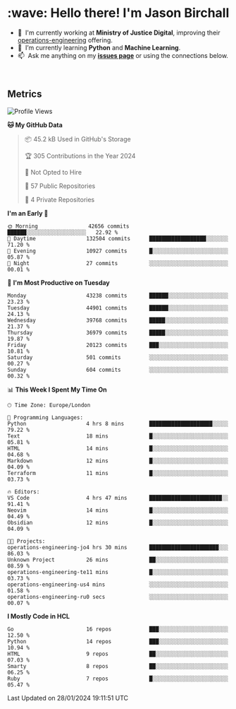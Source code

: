 <h1 align="left" id="jason-title">:wave: Hello there! I'm Jason Birchall</h1>

- :office: &nbsp;I'm currently working at **Ministry of Justice Digital**, improving their [operations-engineering](https://github.com/ministryofjustice/operations-engineering) offering.
- :seedling: &nbsp;I’m currently learning **Python** and **Machine Learning**.
- :mailbox: &nbsp;Ask me anything on my **[issues page]** or using the connections below.


<br>


<h2>Metrics</h2>

<!--START_SECTION:waka-->
![Profile Views](http://img.shields.io/badge/Profile%20Views-3-blue)

**🐱 My GitHub Data** 

> 📦 45.2 kB Used in GitHub's Storage 
 > 
> 🏆 305 Contributions in the Year 2024
 > 
> 🚫 Not Opted to Hire
 > 
> 📜 57 Public Repositories 
 > 
> 🔑 4 Private Repositories 
 > 
**I'm an Early 🐤** 

```text
🌞 Morning                42656 commits       ██████░░░░░░░░░░░░░░░░░░░   22.92 % 
🌆 Daytime                132504 commits      ██████████████████░░░░░░░   71.20 % 
🌃 Evening                10927 commits       █░░░░░░░░░░░░░░░░░░░░░░░░   05.87 % 
🌙 Night                  27 commits          ░░░░░░░░░░░░░░░░░░░░░░░░░   00.01 % 
```
📅 **I'm Most Productive on Tuesday** 

```text
Monday                   43238 commits       ██████░░░░░░░░░░░░░░░░░░░   23.23 % 
Tuesday                  44901 commits       ██████░░░░░░░░░░░░░░░░░░░   24.13 % 
Wednesday                39768 commits       █████░░░░░░░░░░░░░░░░░░░░   21.37 % 
Thursday                 36979 commits       █████░░░░░░░░░░░░░░░░░░░░   19.87 % 
Friday                   20123 commits       ███░░░░░░░░░░░░░░░░░░░░░░   10.81 % 
Saturday                 501 commits         ░░░░░░░░░░░░░░░░░░░░░░░░░   00.27 % 
Sunday                   604 commits         ░░░░░░░░░░░░░░░░░░░░░░░░░   00.32 % 
```


📊 **This Week I Spent My Time On** 

```text
🕑︎ Time Zone: Europe/London

💬 Programming Languages: 
Python                   4 hrs 8 mins        ████████████████████░░░░░   79.22 % 
Text                     18 mins             █░░░░░░░░░░░░░░░░░░░░░░░░   05.81 % 
HTML                     14 mins             █░░░░░░░░░░░░░░░░░░░░░░░░   04.68 % 
Markdown                 12 mins             █░░░░░░░░░░░░░░░░░░░░░░░░   04.09 % 
Terraform                11 mins             █░░░░░░░░░░░░░░░░░░░░░░░░   03.73 % 

🔥 Editors: 
VS Code                  4 hrs 47 mins       ███████████████████████░░   91.41 % 
Neovim                   14 mins             █░░░░░░░░░░░░░░░░░░░░░░░░   04.49 % 
Obsidian                 12 mins             █░░░░░░░░░░░░░░░░░░░░░░░░   04.09 % 

🐱‍💻 Projects: 
operations-engineering-jo4 hrs 30 mins       ██████████████████████░░░   86.03 % 
Unknown Project          26 mins             ██░░░░░░░░░░░░░░░░░░░░░░░   08.59 % 
operations-engineering-te11 mins             █░░░░░░░░░░░░░░░░░░░░░░░░   03.73 % 
operations-engineering-us4 mins              ░░░░░░░░░░░░░░░░░░░░░░░░░   01.58 % 
operations-engineering-ru0 secs              ░░░░░░░░░░░░░░░░░░░░░░░░░   00.07 % 
```

**I Mostly Code in HCL** 

```text
Go                       16 repos            ███░░░░░░░░░░░░░░░░░░░░░░   12.50 % 
Python                   14 repos            ███░░░░░░░░░░░░░░░░░░░░░░   10.94 % 
HTML                     9 repos             ██░░░░░░░░░░░░░░░░░░░░░░░   07.03 % 
Smarty                   8 repos             ██░░░░░░░░░░░░░░░░░░░░░░░   06.25 % 
Ruby                     7 repos             █░░░░░░░░░░░░░░░░░░░░░░░░   05.47 % 
```




 Last Updated on 28/01/2024 19:11:51 UTC
<!--END_SECTION:waka-->

<!-- links -->

[issues page]: https://github.com/jasonBirchall/jasonBirchall/issues "jasonBirchall/issues"
